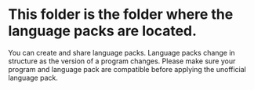 # This folder is the folder where the language packs are located.

You can create and share language packs.
Language packs change in structure as the version of a program changes.
Please make sure your program and language pack are compatible before applying the unofficial language pack.
